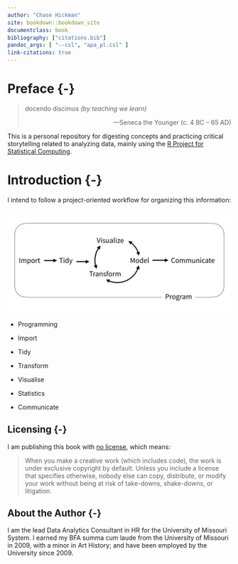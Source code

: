 ```yaml
---
author: "Chase Hickman"
site: bookdown::bookdown_site
documentclass: book
bibliography: ["citations.bib"]
pandoc_args: [ "--csl", "apa_pl.csl" ]
link-citations: true
---
```


# Preface {-}

>docendo discimus *(by teaching we learn)* <div style="text-align: right">—Seneca the Younger (c. 4 BC – 65 AD)</div>

This is a personal repository for digesting concepts and practicing critical storytelling related to analyzing data,
mainly using the [R Project for Statistical Computing](https://www.r-project.org/).

# Introduction {-}

I intend to follow a project-oriented workflow for organizing this information:

![](data-science-workflow.png)

* Programming
    
* Import
    
* Tidy
    
* Transform
    
* Visualise
    
* Statistics
    
* Communicate
    

## Licensing {-}

I am publishing this book with 
[no license](https://choosealicense.com/no-permission/), which means:

> When you make a creative work (which includes code), the work is under 
exclusive copyright by default. Unless you include a license that specifies 
otherwise, nobody else can copy, distribute, or modify your work without being 
at risk of take-downs, shake-downs, or litigation.

## About the Author {-}

I am the lead Data Analytics Consultant in HR for the University of Missouri System. I earned my BFA summa cum laude from the University of Missouri in 2009, with a minor in Art History; and have been employed by the University since 2009. 
